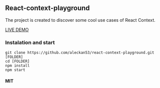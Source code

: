 ## React-context-playground

The project is created to discover some cool use cases of React Context.

<a href='https://build.olegakan5326.now.sh'>LIVE DEMO</a>

### Instalation and start

```
git clone https://github.com/aleckan53/react-context-playground.git [FOLDER]
cd [FOLDER]
npm install
npm start
```

#### MIT